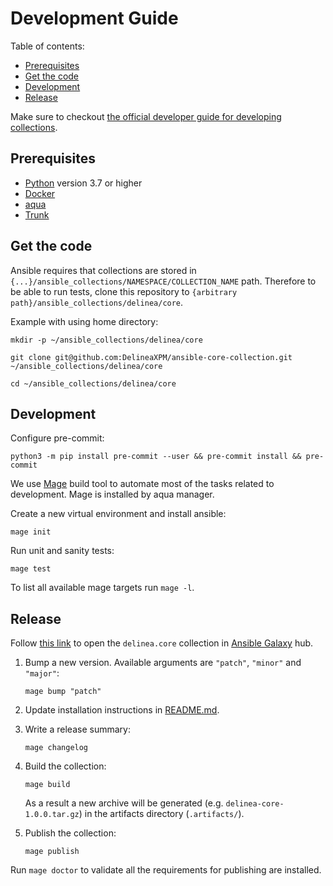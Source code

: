 # Development Guide

Table of contents:

- [Prerequisites](#prerequisites)
- [Get the code](#get-the-code)
- [Development](#development)
- [Release](#release)

Make sure to checkout [the official developer guide for developing collections][developing-collections].

## Prerequisites

- [Python][get-python] version 3.7 or higher
- [Docker][get-docker]
- [aqua][get-aqua]
- [Trunk][get-trunk]

## Get the code

Ansible requires that collections are stored in `{...}/ansible_collections/NAMESPACE/COLLECTION_NAME` path.
Therefore to be able to run tests, clone this repository to `{arbitrary path}/ansible_collections/delinea/core`.

Example with using home directory:

```shell
mkdir -p ~/ansible_collections/delinea/core
```

```shell
git clone git@github.com:DelineaXPM/ansible-core-collection.git ~/ansible_collections/delinea/core
```

```shell
cd ~/ansible_collections/delinea/core
```

## Development

Configure pre-commit:

```shell
python3 -m pip install pre-commit --user && pre-commit install && pre-commit
```

We use [Mage][mage] build tool to automate most of the tasks related to development.
Mage is installed by aqua manager.

Create a new virtual environment and install ansible:

```shell
mage init
```

Run unit and sanity tests:

```shell
mage test
```

To list all available mage targets run `mage -l`.

## Release

Follow [this link][delinea-core-galaxy] to open the `delinea.core` collection in [Ansible Galaxy][galaxy] hub.

1. Bump a new version. Available arguments are `"patch"`, `"minor"` and `"major"`:

   ```shell
   mage bump "patch"
   ```

2. Update installation instructions in [README.md][readme.md].

3. Write a release summary:

   ```shell
   mage changelog
   ```

4. Build the collection:

   ```shell
   mage build
   ```

   As a result a new archive will be generated (e.g. `delinea-core-1.0.0.tar.gz`) in the artifacts directory (`.artifacts/`).

5. Publish the collection:

   ```shell
   mage publish
   ```

Run `mage doctor` to validate all the requirements for publishing are installed.

[developing-collections]: https://docs.ansible.com/ansible/latest/dev_guide/developing_collections.html
[get-python]: https://www.python.org/downloads/
[get-docker]: https://docs.docker.com/get-docker/
[get-aqua]: https://aquaproj.github.io/docs/reference/install
[get-trunk]: https://docs.trunk.io/docs/install
[mage]: https://magefile.org/
[delinea-core-galaxy]: https://galaxy.ansible.com/delinea/core
[galaxy]: https://galaxy.ansible.com/
[readme.md]: README.md
